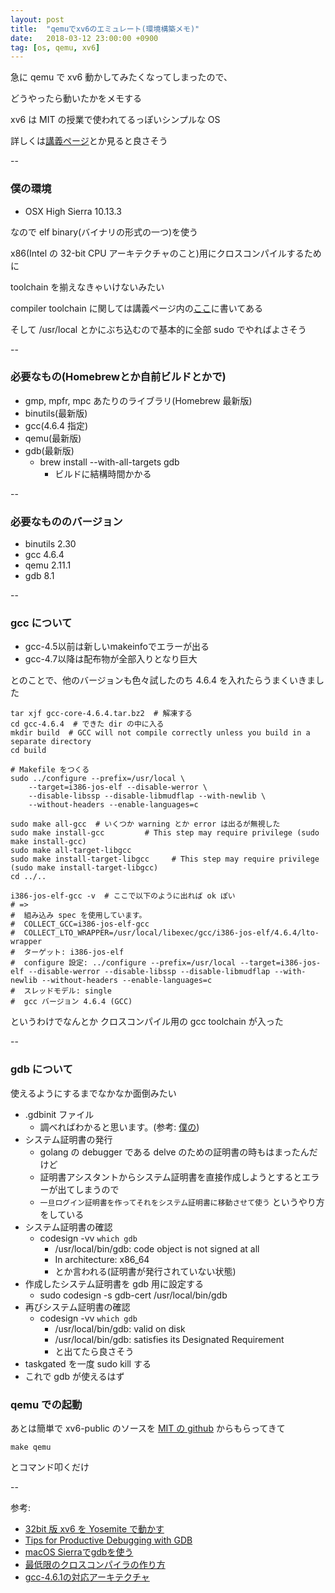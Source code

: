 ```yaml
---
layout: post
title:  "qemuでxv6のエミュレート(環境構築メモ)"
date:   2018-03-12 23:00:00 +0900
tag: [os, qemu, xv6]
---
```


急に qemu で xv6 動かしてみたくなってしまったので、

どうやったら動いたかをメモする

xv6 は MIT の授業で使われてるっぽいシンプルな OS

詳しくは[講義ページ](https://pdos.csail.mit.edu/6.828/2017/xv6.html)とか見ると良さそう

--

### 僕の環境

- OSX High Sierra 10.13.3

なので elf binary(バイナリの形式の一つ)を使う

x86(Intel の 32-bit CPU アーキテクチャのこと)用にクロスコンパイルするために

toolchain を揃えなきゃいけないみたい

compiler toolchain に関しては講義ページ内の[ここ](https://pdos.csail.mit.edu/6.828/2017/tools.html)に書いてある

そして /usr/local とかにぶち込むので基本的に全部 sudo でやればよさそう

--

### 必要なもの(Homebrewとか自前ビルドとかで)

- gmp, mpfr, mpc あたりのライブラリ(Homebrew 最新版)
- binutils(最新版)
- gcc(4.6.4 指定)
- qemu(最新版)
- gdb(最新版)
  - brew install --with-all-targets gdb
    - ビルドに結構時間かかる

--

### 必要なもののバージョン

- binutils 2.30
- gcc 4.6.4
- qemu 2.11.1
- gdb 8.1

--

### gcc について

- gcc-4.5以前は新しいmakeinfoでエラーが出る
- gcc-4.7以降は配布物が全部入りとなり巨大

とのことで、他のバージョンも色々試したのち 4.6.4 を入れたらうまくいきました

```
tar xjf gcc-core-4.6.4.tar.bz2  # 解凍する
cd gcc-4.6.4  # できた dir の中に入る
mkdir build  # GCC will not compile correctly unless you build in a separate directory
cd build

# Makefile をつくる
sudo ../configure --prefix=/usr/local \
    --target=i386-jos-elf --disable-werror \
    --disable-libssp --disable-libmudflap --with-newlib \
    --without-headers --enable-languages=c

sudo make all-gcc  # いくつか warning とか error は出るが無視した
sudo make install-gcc         # This step may require privilege (sudo make install-gcc)
sudo make all-target-libgcc
sudo make install-target-libgcc     # This step may require privilege (sudo make install-target-libgcc)
cd ../..

i386-jos-elf-gcc -v  # ここで以下のように出れば ok ぽい
# =>
#  組み込み spec を使用しています。
#  COLLECT_GCC=i386-jos-elf-gcc
#  COLLECT_LTO_WRAPPER=/usr/local/libexec/gcc/i386-jos-elf/4.6.4/lto-wrapper
#  ターゲット: i386-jos-elf
#  configure 設定: ../configure --prefix=/usr/local --target=i386-jos-elf --disable-werror --disable-libssp --disable-libmudflap --with-newlib --without-headers --enable-languages=c
#  スレッドモデル: single
#  gcc バージョン 4.6.4 (GCC)
```

というわけでなんとか クロスコンパイル用の gcc toolchain が入った

--

### gdb について

使えるようにするまでなかなか面倒みたい

- .gdbinit ファイル
  - 調べればわかると思います。(参考: [僕の](https://github.com/furuhama/dotfiles/blob/master/.gdbinit))
- システム証明書の発行
  - golang の debugger である delve のための証明書の時もはまったんだけど
  - 証明書アシスタントからシステム証明書を直接作成しようとするとエラーが出てしまうので
  - `一旦ログイン証明書を作ってそれをシステム証明書に移動させて使う` というやり方をしている
- システム証明書の確認
  - codesign -vv `which gdb`
    - /usr/local/bin/gdb: code object is not signed at all
    - In architecture: x86_64
    - とか言われる(証明書が発行されていない状態)
- 作成したシステム証明書を gdb 用に設定する
  - sudo codesign -s gdb-cert /usr/local/bin/gdb
- 再びシステム証明書の確認
  - codesign -vv `which gdb`
    - /usr/local/bin/gdb: valid on disk
    - /usr/local/bin/gdb: satisfies its Designated Requirement
    - と出てたら良さそう
- taskgated を一度 sudo kill する
- これで gdb が使えるはず

### qemu での起動

あとは簡単で xv6-public のソースを [MIT の github](https://github.com/mit-pdos/xv6-public) からもらってきて

`make qemu`

とコマンド叩くだけ


--

参考:

- [32bit 版 xv6 を Yosemite で動かす](https://attonblog.blogspot.jp/2015/04/32bit-xv6-yosemite.html)
- [Tips for Productive Debugging with GDB](https://metricpanda.com/tips-for-productive-debugging-with-gdb)
- [macOS Sierraでgdbを使う](https://qiita.com/kaityo256/items/d2f7ac7acc42cf2098b2)
- [最低限のクロスコンパイラの作り方](https://qiita.com/7shi/items/2d44e040bae930d11088)
- [gcc-4.6.1の対応アーキテクチャ](http://d.hatena.ne.jp/n7shi/20110722/1311322802)

